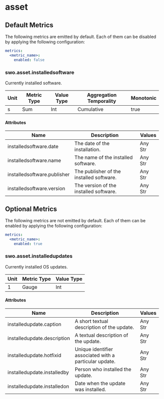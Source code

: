 [comment]: <> (Code generated by mdatagen. DO NOT EDIT.)

# asset

## Default Metrics

The following metrics are emitted by default. Each of them can be disabled by applying the following configuration:

```yaml
metrics:
  <metric_name>:
    enabled: false
```

### swo.asset.installedsoftware

Currently installed software.

| Unit | Metric Type | Value Type | Aggregation Temporality | Monotonic |
| ---- | ----------- | ---------- | ----------------------- | --------- |
| s | Sum | Int | Cumulative | true |

#### Attributes

| Name | Description | Values |
| ---- | ----------- | ------ |
| installedsoftware.date | The date of the installation. | Any Str |
| installedsoftware.name | The name of the installed software. | Any Str |
| installedsoftware.publisher | The publisher of the installed software. | Any Str |
| installedsoftware.version | The version of the installed software. | Any Str |

## Optional Metrics

The following metrics are not emitted by default. Each of them can be enabled by applying the following configuration:

```yaml
metrics:
  <metric_name>:
    enabled: true
```

### swo.asset.installedupdates

Currently installed OS updates.

| Unit | Metric Type | Value Type |
| ---- | ----------- | ---------- |
| 1 | Gauge | Int |

#### Attributes

| Name | Description | Values |
| ---- | ----------- | ------ |
| installedupdate.caption | A short textual description of the update. | Any Str |
| installedupdate.description | A textual description of the update. | Any Str |
| installedupdate.hotfixid | Unique identifier associated with a particular update. | Any Str |
| installedupdate.installedby | Person who installed the update. | Any Str |
| installedupdate.installedon | Date when the update was installed. | Any Str |
